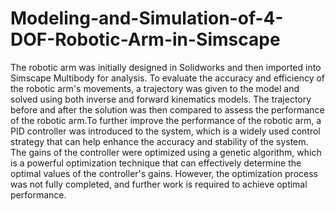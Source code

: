 # Modeling-and-Simulation-of-4-DOF-Robotic-Arm-in-Simscape
The robotic arm was initially designed in Solidworks and then imported into Simscape Multibody for analysis. To evaluate the accuracy and efficiency of the robotic arm's movements, a trajectory was given to the model and solved using both inverse and forward kinematics models. The trajectory before and after the solution was then compared to assess the performance of the robotic arm.To further improve the performance of the robotic arm, a PID controller was introduced to the system, which is a widely used control strategy that can help enhance the accuracy and stability of the system. The gains of the controller were optimized using a genetic algorithm, which is a powerful optimization technique that can effectively determine the optimal values of the controller's gains. However, the optimization process was not fully completed, and further work is required to achieve optimal performance.
